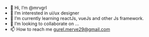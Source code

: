 - 👋 Hi, I’m @mrvgrl
- 👀 I’m interested in ui/ux designer
- 🌱 I’m currently learning reactJs, vueJs and other Js framework.
- 💞️ I’m looking to collaborate on ...
- 📫 How to reach me gurel.merve29@gmail.com

<!---
mrvgrl/mrvgrl is a ✨ special ✨ repository because its `README.md` (this file) appears on your GitHub profile.
You can click the Preview link to take a look at your changes.
--->
